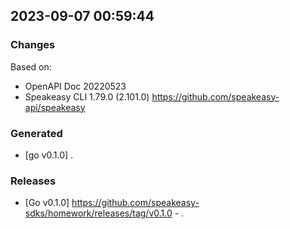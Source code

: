 

## 2023-09-07 00:59:44
### Changes
Based on:
- OpenAPI Doc 20220523 
- Speakeasy CLI 1.79.0 (2.101.0) https://github.com/speakeasy-api/speakeasy
### Generated
- [go v0.1.0] .
### Releases
- [Go v0.1.0] https://github.com/speakeasy-sdks/homework/releases/tag/v0.1.0 - .